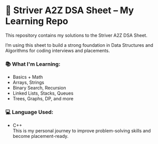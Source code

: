 # 📘 Striver A2Z DSA Sheet – My Learning Repo

This repository contains my solutions to the Striver A2Z DSA Sheet.

I’m using this sheet to build a strong foundation in Data Structures and Algorithms for coding interviews and placements.

### 📚 What I'm Learning:
- Basics + Math
- Arrays, Strings
- Binary Search, Recursion
- Linked Lists, Stacks, Queues
- Trees, Graphs, DP, and more

### 💻 Language Used:
- C++
  <br>
This is my personal journey to improve problem-solving skills and become placement-ready.

